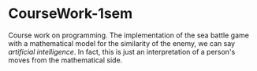 # CourseWork-1sem

Course work on programming. The implementation of the sea battle game with a mathematical model for the similarity of the enemy, we can say *artificial intelligence*. In fact, this is just an interpretation of a person's moves from the mathematical side.
